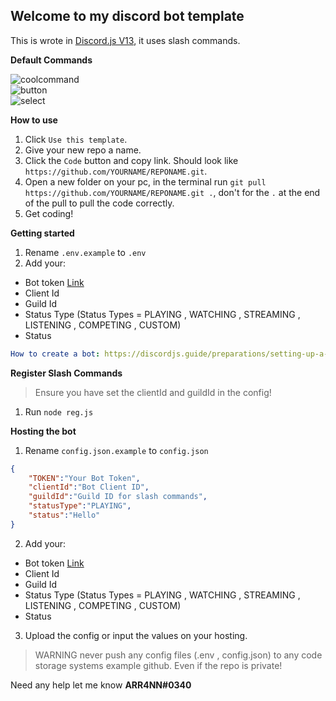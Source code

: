 ## Welcome to my discord bot template

This is wrote in [Discord.js V13](https://discordjs.guide), it uses slash commands.

__**Default Commands**__  

![coolcommand](https://i.imgur.com/ogJIU0d.png)    
![button](https://i.imgur.com/Efk6S8D.png)    
![select](https://i.imgur.com/mRS8jyg.png)    


__How to use__
1) Click `Use this template`.
2) Give your new repo a name.
3) Click the `Code` button and copy link. Should look like `https://github.com/YOURNAME/REPONAME.git`.
4) Open a new folder on your pc, in the terminal run `git pull https://github.com/YOURNAME/REPONAME.git .`, don't for the `.` at the end of the pull to pull the code correctly.
5) Get coding!

__Getting started__
1) Rename `.env.example` to `.env`
2) Add your:
- Bot token [Link](https://discord.com/developers)
- Client Id 
- Guild Id
- Status Type (Status Types =  PLAYING , WATCHING , STREAMING , LISTENING , COMPETING , CUSTOM)
- Status

```yml
How to create a bot: https://discordjs.guide/preparations/setting-up-a-bot-application.html#your-token
```  
__**Register Slash Commands**__
> Ensure you have set the clientId and guildId in the config!
1) Run `node reg.js`

__**Hosting the bot**__
1) Rename `config.json.example` to `config.json`
```json
{
    "TOKEN":"Your Bot Token",
    "clientId":"Bot Client ID",
    "guildId":"Guild ID for slash commands",
    "statusType":"PLAYING",
    "status":"Hello"
}
```
2) Add your:
- Bot token [Link](https://discord.com/developers)
- Client Id 
- Guild Id
- Status Type (Status Types =  PLAYING , WATCHING , STREAMING , LISTENING , COMPETING , CUSTOM)
- Status
3) Upload the config or input the values on your hosting.

> WARNING never push any config files (.env , config.json) to any code storage systems example github. Even if the repo is private! 

Need any help let me know **ARR4NN#0340**
